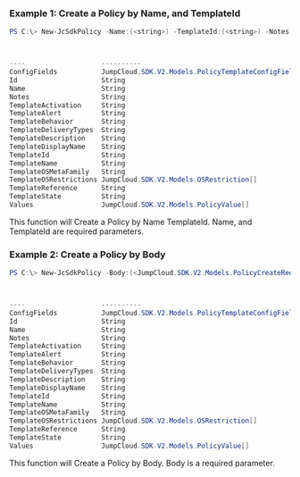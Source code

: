 ### Example 1: Create a Policy by Name, and TemplateId
```powershell
PS C:\> New-JcSdkPolicy -Name:(<string>) -TemplateId:(<string>) -Notes:(<string>) -Values:(<JumpCloud.SDK.V2.Models.PolicyValue[]>)



----                   ----------
ConfigFields           JumpCloud.SDK.V2.Models.PolicyTemplateConfigField[]
Id                     String
Name                   String
Notes                  String
TemplateActivation     String
TemplateAlert          String
TemplateBehavior       String
TemplateDeliveryTypes  String
TemplateDescription    String
TemplateDisplayName    String
TemplateId             String
TemplateName           String
TemplateOSMetaFamily   String
TemplateOSRestrictions JumpCloud.SDK.V2.Models.OSRestriction[]
TemplateReference      String
TemplateState          String
Values                 JumpCloud.SDK.V2.Models.PolicyValue[]


```

This function will Create a Policy by Name TemplateId. Name, and TemplateId are required parameters.

### Example 2: Create a Policy by Body
```powershell
PS C:\> New-JcSdkPolicy -Body:(<JumpCloud.SDK.V2.Models.PolicyCreateRequest>)



----                   ----------
ConfigFields           JumpCloud.SDK.V2.Models.PolicyTemplateConfigField[]
Id                     String
Name                   String
Notes                  String
TemplateActivation     String
TemplateAlert          String
TemplateBehavior       String
TemplateDeliveryTypes  String
TemplateDescription    String
TemplateDisplayName    String
TemplateId             String
TemplateName           String
TemplateOSMetaFamily   String
TemplateOSRestrictions JumpCloud.SDK.V2.Models.OSRestriction[]
TemplateReference      String
TemplateState          String
Values                 JumpCloud.SDK.V2.Models.PolicyValue[]


```

This function will Create a Policy by Body. Body is a required parameter.

